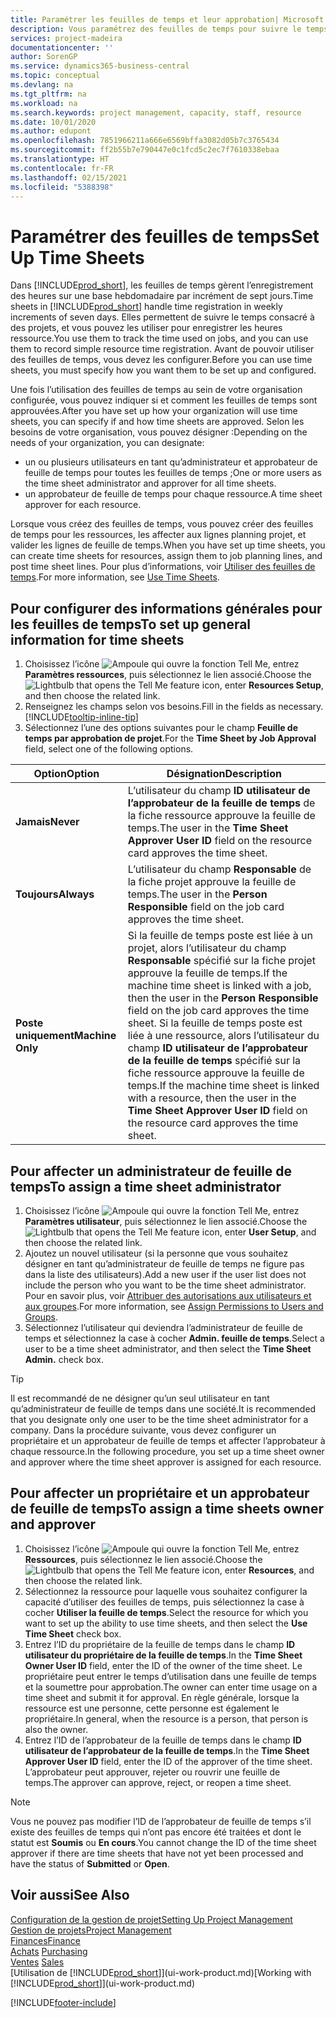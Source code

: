 ```yaml
---
title: Paramétrer les feuilles de temps et leur approbation| Microsoft Docs
description: Vous paramétrez des feuilles de temps pour suivre le temps consacré aux projets et l’utilisation des ressources, vous aider à gérer des projets, à recruter du personnel, et à anticiper vos capacités
services: project-madeira
documentationcenter: ''
author: SorenGP
ms.service: dynamics365-business-central
ms.topic: conceptual
ms.devlang: na
ms.tgt_pltfrm: na
ms.workload: na
ms.search.keywords: project management, capacity, staff, resource
ms.date: 10/01/2020
ms.author: edupont
ms.openlocfilehash: 7851966211a666e6569bffa3082d05b7c3765434
ms.sourcegitcommit: ff2b55b7e790447e0c1fcd5c2ec7f7610338ebaa
ms.translationtype: HT
ms.contentlocale: fr-FR
ms.lasthandoff: 02/15/2021
ms.locfileid: "5388398"
---
```

# <a name="set-up-time-sheets"></a><span data-ttu-id="af4ac-103">Paramétrer des feuilles de temps</span><span class="sxs-lookup"><span data-stu-id="af4ac-103">Set Up Time Sheets</span></span>
<span data-ttu-id="af4ac-104">Dans [!INCLUDE[prod_short](includes/prod_short.md)], les feuilles de temps gèrent l’enregistrement des heures sur une base hebdomadaire par incrément de sept jours.</span><span class="sxs-lookup"><span data-stu-id="af4ac-104">Time sheets in [!INCLUDE[prod_short](includes/prod_short.md)] handle time registration in weekly increments of seven days.</span></span> <span data-ttu-id="af4ac-105">Elles permettent de suivre le temps consacré à des projets, et vous pouvez les utiliser pour enregistrer les heures ressource.</span><span class="sxs-lookup"><span data-stu-id="af4ac-105">You use them to track the time used on jobs, and you can use them to record simple resource time registration.</span></span> <span data-ttu-id="af4ac-106">Avant de pouvoir utiliser des feuilles de temps, vous devez les configurer.</span><span class="sxs-lookup"><span data-stu-id="af4ac-106">Before you can use time sheets, you must specify how you want them to be set up and configured.</span></span>

<span data-ttu-id="af4ac-107">Une fois l’utilisation des feuilles de temps au sein de votre organisation configurée, vous pouvez indiquer si et comment les feuilles de temps sont approuvées.</span><span class="sxs-lookup"><span data-stu-id="af4ac-107">After you have set up how your organization will use time sheets, you can specify if and how time sheets are approved.</span></span> <span data-ttu-id="af4ac-108">Selon les besoins de votre organisation, vous pouvez désigner :</span><span class="sxs-lookup"><span data-stu-id="af4ac-108">Depending on the needs of your organization, you can designate:</span></span>

* <span data-ttu-id="af4ac-109">un ou plusieurs utilisateurs en tant qu’administrateur et approbateur de feuille de temps pour toutes les feuilles de temps ;</span><span class="sxs-lookup"><span data-stu-id="af4ac-109">One or more users as the time sheet administrator and approver for all time sheets.</span></span>
* <span data-ttu-id="af4ac-110">un approbateur de feuille de temps pour chaque ressource.</span><span class="sxs-lookup"><span data-stu-id="af4ac-110">A time sheet approver for each resource.</span></span>

<span data-ttu-id="af4ac-111">Lorsque vous créez des feuilles de temps, vous pouvez créer des feuilles de temps pour les ressources, les affecter aux lignes planning projet, et valider les lignes de feuille de temps.</span><span class="sxs-lookup"><span data-stu-id="af4ac-111">When you have set up time sheets, you can create time sheets for resources, assign them to job planning lines, and post time sheet lines.</span></span> <span data-ttu-id="af4ac-112">Pour plus d’informations, voir [Utiliser des feuilles de temps](projects-how-use-time-sheets.md).</span><span class="sxs-lookup"><span data-stu-id="af4ac-112">For more information, see [Use Time Sheets](projects-how-use-time-sheets.md).</span></span>

## <a name="to-set-up-general-information-for-time-sheets"></a><span data-ttu-id="af4ac-113">Pour configurer des informations générales pour les feuilles de temps</span><span class="sxs-lookup"><span data-stu-id="af4ac-113">To set up general information for time sheets</span></span>
1. <span data-ttu-id="af4ac-114">Choisissez l’icône ![Ampoule qui ouvre la fonction Tell Me](media/ui-search/search_small.png "Dites-moi ce que vous voulez faire"), entrez **Paramètres ressources**, puis sélectionnez le lien associé.</span><span class="sxs-lookup"><span data-stu-id="af4ac-114">Choose the ![Lightbulb that opens the Tell Me feature](media/ui-search/search_small.png "Tell me what you want to do") icon, enter **Resources Setup**, and then choose the related link.</span></span>  
2. <span data-ttu-id="af4ac-115">Renseignez les champs selon vos besoins.</span><span class="sxs-lookup"><span data-stu-id="af4ac-115">Fill in the fields as necessary.</span></span> [!INCLUDE[tooltip-inline-tip](includes/tooltip-inline-tip_md.md)]
3. <span data-ttu-id="af4ac-116">Sélectionnez l’une des options suivantes pour le champ **Feuille de temps par approbation de projet**.</span><span class="sxs-lookup"><span data-stu-id="af4ac-116">For the **Time Sheet by Job Approval** field, select one of the following options.</span></span>

| <span data-ttu-id="af4ac-117">Option</span><span class="sxs-lookup"><span data-stu-id="af4ac-117">Option</span></span> | <span data-ttu-id="af4ac-118">Désignation</span><span class="sxs-lookup"><span data-stu-id="af4ac-118">Description</span></span> |
| --- | --- |
| <span data-ttu-id="af4ac-119">**Jamais**</span><span class="sxs-lookup"><span data-stu-id="af4ac-119">**Never**</span></span> |<span data-ttu-id="af4ac-120">L’utilisateur du champ **ID utilisateur de l’approbateur de la feuille de temps** de la fiche ressource approuve la feuille de temps.</span><span class="sxs-lookup"><span data-stu-id="af4ac-120">The user in the **Time Sheet Approver User ID** field on the resource card approves the time sheet.</span></span> |
| <span data-ttu-id="af4ac-121">**Toujours**</span><span class="sxs-lookup"><span data-stu-id="af4ac-121">**Always**</span></span> |<span data-ttu-id="af4ac-122">L’utilisateur du champ **Responsable** de la fiche projet approuve la feuille de temps.</span><span class="sxs-lookup"><span data-stu-id="af4ac-122">The user in the **Person Responsible** field on the job card approves the time sheet.</span></span> |
| <span data-ttu-id="af4ac-123">**Poste uniquement**</span><span class="sxs-lookup"><span data-stu-id="af4ac-123">**Machine Only**</span></span> |<span data-ttu-id="af4ac-124">Si la feuille de temps poste est liée à un projet, alors l’utilisateur du champ **Responsable** spécifié sur la fiche projet approuve la feuille de temps.</span><span class="sxs-lookup"><span data-stu-id="af4ac-124">If the machine time sheet is linked with a job, then the user in the **Person Responsible** field on the job card approves the time sheet.</span></span> <span data-ttu-id="af4ac-125">Si la feuille de temps poste est liée à une ressource, alors l’utilisateur du champ **ID utilisateur de l’approbateur de la feuille de temps** spécifié sur la fiche ressource approuve la feuille de temps.</span><span class="sxs-lookup"><span data-stu-id="af4ac-125">If the machine time sheet is linked with a resource, then the user in the **Time Sheet Approver User ID** field on the resource card approves the time sheet.</span></span> |

## <a name="to-assign-a-time-sheet-administrator"></a><span data-ttu-id="af4ac-126">Pour affecter un administrateur de feuille de temps</span><span class="sxs-lookup"><span data-stu-id="af4ac-126">To assign a time sheet administrator</span></span>
1. <span data-ttu-id="af4ac-127">Choisissez l’icône ![Ampoule qui ouvre la fonction Tell Me](media/ui-search/search_small.png "Dites-moi ce que vous voulez faire"), entrez **Paramètres utilisateur**, puis sélectionnez le lien associé.</span><span class="sxs-lookup"><span data-stu-id="af4ac-127">Choose the ![Lightbulb that opens the Tell Me feature](media/ui-search/search_small.png "Tell me what you want to do") icon, enter **User Setup**, and then choose the related link.</span></span>  
2. <span data-ttu-id="af4ac-128">Ajoutez un nouvel utilisateur (si la personne que vous souhaitez désigner en tant qu’administrateur de feuille de temps ne figure pas dans la liste des utilisateurs).</span><span class="sxs-lookup"><span data-stu-id="af4ac-128">Add a new user if the user list does not include the person who you want to be the time sheet administrator.</span></span> <span data-ttu-id="af4ac-129">Pour en savoir plus, voir [Attribuer des autorisations aux utilisateurs et aux groupes](ui-define-granular-permissions.md).</span><span class="sxs-lookup"><span data-stu-id="af4ac-129">For more information, see [Assign Permissions to Users and Groups](ui-define-granular-permissions.md).</span></span>
3. <span data-ttu-id="af4ac-130">Sélectionnez l’utilisateur qui deviendra l’administrateur de feuille de temps et sélectionnez la case à cocher **Admin. feuille de temps**.</span><span class="sxs-lookup"><span data-stu-id="af4ac-130">Select a user to be a time sheet administrator, and then select the **Time Sheet Admin.** check box.</span></span>  

> [!TIP]  
>   <span data-ttu-id="af4ac-131">Il est recommandé de ne désigner qu’un seul utilisateur en tant qu’administrateur de feuille de temps dans une société.</span><span class="sxs-lookup"><span data-stu-id="af4ac-131">It is recommended that you designate only one user to be the time sheet administrator for a company.</span></span> <span data-ttu-id="af4ac-132">Dans la procédure suivante, vous devez configurer un propriétaire et un approbateur de feuille de temps et affecter l’approbateur à chaque ressource.</span><span class="sxs-lookup"><span data-stu-id="af4ac-132">In the following procedure, you set up a time sheet owner and approver where the time sheet approver is assigned for each resource.</span></span>  

## <a name="to-assign-a-time-sheets-owner-and-approver"></a><span data-ttu-id="af4ac-133">Pour affecter un propriétaire et un approbateur de feuille de temps</span><span class="sxs-lookup"><span data-stu-id="af4ac-133">To assign a time sheets owner and approver</span></span>
1. <span data-ttu-id="af4ac-134">Choisissez l’icône ![Ampoule qui ouvre la fonction Tell Me](media/ui-search/search_small.png "Dites-moi ce que vous voulez faire"), entrez **Ressources**, puis sélectionnez le lien associé.</span><span class="sxs-lookup"><span data-stu-id="af4ac-134">Choose the ![Lightbulb that opens the Tell Me feature](media/ui-search/search_small.png "Tell me what you want to do") icon, enter **Resources**, and then choose the related link.</span></span>
2. <span data-ttu-id="af4ac-135">Sélectionnez la ressource pour laquelle vous souhaitez configurer la capacité d’utiliser des feuilles de temps, puis sélectionnez la case à cocher **Utiliser la feuille de temps**.</span><span class="sxs-lookup"><span data-stu-id="af4ac-135">Select the resource for which you want to set up the ability to use time sheets, and then select the **Use Time Sheet** check box.</span></span>  
3. <span data-ttu-id="af4ac-136">Entrez l’ID du propriétaire de la feuille de temps dans le champ **ID utilisateur du propriétaire de la feuille de temps**.</span><span class="sxs-lookup"><span data-stu-id="af4ac-136">In the **Time Sheet Owner User ID** field, enter the ID of the owner of the time sheet.</span></span> <span data-ttu-id="af4ac-137">Le propriétaire peut entrer le temps d’utilisation dans une feuille de temps et la soumettre pour approbation.</span><span class="sxs-lookup"><span data-stu-id="af4ac-137">The owner can enter time usage on a time sheet and submit it for approval.</span></span> <span data-ttu-id="af4ac-138">En règle générale, lorsque la ressource est une personne, cette personne est également le propriétaire.</span><span class="sxs-lookup"><span data-stu-id="af4ac-138">In general, when the resource is a person, that person is also the owner.</span></span>  
4. <span data-ttu-id="af4ac-139">Entrez l’ID de l’approbateur de la feuille de temps dans le champ **ID utilisateur de l’approbateur de la feuille de temps**.</span><span class="sxs-lookup"><span data-stu-id="af4ac-139">In the **Time Sheet Approver User ID** field, enter the ID of the approver of the time sheet.</span></span> <span data-ttu-id="af4ac-140">L’approbateur peut approuver, rejeter ou rouvrir une feuille de temps.</span><span class="sxs-lookup"><span data-stu-id="af4ac-140">The approver can approve, reject, or reopen a time sheet.</span></span>  

> [!NOTE]  
>   <span data-ttu-id="af4ac-141">Vous ne pouvez pas modifier l’ID de l’approbateur de feuille de temps s’il existe des feuilles de temps qui n’ont pas encore été traitées et dont le statut est **Soumis** ou **En cours**.</span><span class="sxs-lookup"><span data-stu-id="af4ac-141">You cannot change the ID of the time sheet approver if there are time sheets that have not yet been processed and have the status of **Submitted** or **Open**.</span></span>

## <a name="see-also"></a><span data-ttu-id="af4ac-142">Voir aussi</span><span class="sxs-lookup"><span data-stu-id="af4ac-142">See Also</span></span>
[<span data-ttu-id="af4ac-143">Configuration de la gestion de projet</span><span class="sxs-lookup"><span data-stu-id="af4ac-143">Setting Up Project Management</span></span>](projects-setup-projects.md)  
[<span data-ttu-id="af4ac-144">Gestion de projets</span><span class="sxs-lookup"><span data-stu-id="af4ac-144">Project Management</span></span>](projects-manage-projects.md)  
[<span data-ttu-id="af4ac-145">Finances</span><span class="sxs-lookup"><span data-stu-id="af4ac-145">Finance</span></span>](finance.md)  
<span data-ttu-id="af4ac-146">[Achats](purchasing-manage-purchasing.md)       </span><span class="sxs-lookup"><span data-stu-id="af4ac-146">[Purchasing](purchasing-manage-purchasing.md)       </span></span>  
<span data-ttu-id="af4ac-147">[Ventes](sales-manage-sales.md)    </span><span class="sxs-lookup"><span data-stu-id="af4ac-147">[Sales](sales-manage-sales.md)    </span></span>  
<span data-ttu-id="af4ac-148">[Utilisation de [!INCLUDE[prod_short](includes/prod_short.md)]](ui-work-product.md)</span><span class="sxs-lookup"><span data-stu-id="af4ac-148">[Working with [!INCLUDE[prod_short](includes/prod_short.md)]](ui-work-product.md)</span></span>  


[!INCLUDE[footer-include](includes/footer-banner.md)]